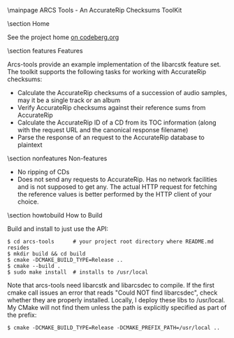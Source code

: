 \mainpage ARCS Tools - An AccurateRip Checksums ToolKit


\section Home

See the project home [on codeberg.org](https://codeberg.org/tristero/arcst-tools)


\section features Features

Arcs-tools provide an example implementation of the libarcstk feature set. The
toolkit supports the following tasks for working with AccurateRip checksums:

- Calculate the AccurateRip checksums of a succession of audio samples, may it
  be a single track or an album
- Verify AccurateRip checksums against their reference sums from AccurateRip
- Calculate the AccurateRip ID of a CD from its TOC information (along with the
  request URL and the canonical response filename)
- Parse the response of an request to the AccurateRip database to plaintext



\section nonfeatures Non-features

- No ripping of CDs
- Does not send any requests to AccurateRip. Has no network facilities and is
  not supposed to get any. The actual HTTP request for fetching the reference
  values is better performed by the HTTP client of your choice.



\section howtobuild How to Build

Build and install to just use the API:

	$ cd arcs-tools      # your project root directory where README.md resides
	$ mkdir build && cd build
	$ cmake -DCMAKE_BUILD_TYPE=Release ..
	$ cmake --build .
	$ sudo make install  # installs to /usr/local

Note that arcs-tools need libarcstk and libarcsdec to compile. If the first
cmake call issues an error that reads "Could NOT find libarcsdec", check whether
they are properly installed. Locally, I deploy these libs to /usr/local. My
CMake will not find them unless the path is explicitly specified as part of the
prefix:

	$ cmake -DCMAKE_BUILD_TYPE=Release -DCMAKE_PREFIX_PATH=/usr/local ..

